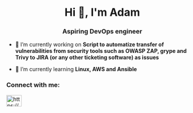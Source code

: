 <h1 align="center">Hi 👋, I'm Adam</h1>
<h3 align="center">Aspiring DevOps engineer</h3>

- 🔭 I’m currently working on **Script to automatize transfer of vulnerabilities from security tools such as  OWASP ZAP, grype and Trivy to JIRA (or any other ticketing software) as issues**

- 🌱 I’m currently learning **Linux, AWS and Ansible**

<h3 align="left">Connect with me:</h3>
<p align="left">
<a href="https://www.linkedin.com/in/simoadam/" target="blank"><img align="center" src="https://raw.githubusercontent.com/rahuldkjain/github-profile-readme-generator/master/src/images/icons/Social/linked-in-alt.svg" alt="https://www.linkedin.com/in/simoadam/" height="30" width="40" /></a>
</p>

<!---
simoa97/simoa97 is a ✨ special ✨ repository because its `README.md` (this file) appears on your GitHub profile.
You can click the Preview link to take a look at your changes.
--->
